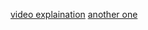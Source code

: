 [video explaination](https://www.youtube.com/watch?v=goPKxNtuxWo&feature=emb_logo)
[another one](https://www.youtube.com/watch?v=25ovCm9jKfA&list=PLi01XoE8jYohWFPpC17Z-wWhPOSuh8Er-&index=27)
